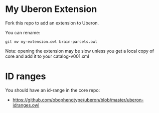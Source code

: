 # My Uberon Extension

Fork this repo to add an extension to Uberon.

You can rename:

    git mv my-extension.owl brain-parcels.owl

Note: opening the extension may be slow unless you get a local copy of core and add it to your catalog-v001.xml

# ID ranges

You should have an id-range in the core repo:

 * https://github.com/obophenotype/uberon/blob/master/uberon-idranges.owl
